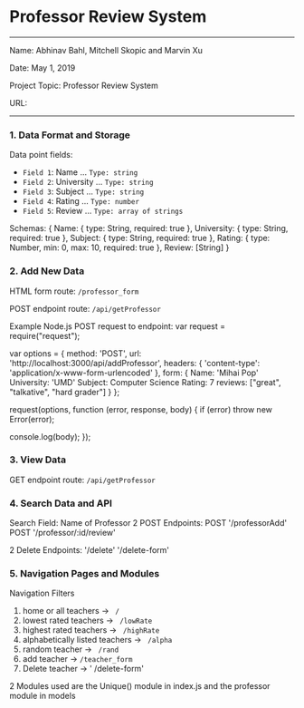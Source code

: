 
# Professor Review System

---

Name: Abhinav Bahl, Mitchell Skopic and Marvin Xu

Date: May 1, 2019

Project Topic: Professor Review System

URL:

---


### 1. Data Format and Storage

Data point fields:
- `Field 1`: Name        ...       `Type: string`
- `Field 2`: University     ...       `Type: string`
- `Field 3`: Subject     ...       `Type: string`
- `Field 4`: Rating      ...       `Type: number`
- `Field 5`: Review     ...       `Type: array of strings`

Schemas:
{
Name: {
type: String,
required: true
},
University: {
type: String,
required: true
},
Subject: {
type: String,
required: true
},
Rating: {
type: Number,
min: 0,
max: 10,
required: true
},
Review: [String]
}

### 2. Add New Data

HTML form route: `/professor_form`

POST endpoint route: `/api/getProfessor`

Example Node.js POST request to endpoint:
var request = require("request");

var options = {
method: 'POST',
url: 'http://localhost:3000/api/addProfessor',
headers: {
'content-type': 'application/x-www-form-urlencoded'
},
form: {
Name: 'Mihai Pop'
University: 'UMD'
Subject: Computer Science
Rating: 7
reviews: ["great", "talkative", "hard grader"]
}
};

request(options, function (error, response, body) {
if (error) throw new Error(error);

console.log(body);
});

### 3. View Data

GET endpoint route: `/api/getProfessor`

### 4. Search Data and API

Search Field: Name of Professor
2 POST Endpoints:
  POST '/professorAdd'
  POST '/professor/:id/review'

2 Delete Endpoints:
  '/delete'
  '/delete-form'


### 5. Navigation Pages and Modules

Navigation Filters
1. home or all teachers -> `  /  `
2. lowest rated teachers -> `  /lowRate  `
3. highest rated teachers -> `  /highRate  `
4. alphabetically listed teachers -> `  /alpha  `
5. random teacher -> `  /rand  `
6. add teacher -> ` /teacher_form `
7. Delete teacher -> ' /delete-form'

2 Modules used are the Unique() module in index.js
and the professor module in models
